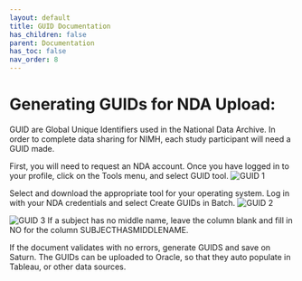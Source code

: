 ```yaml
---
layout: default
title: GUID Documentation
has_children: false
parent: Documentation
has_toc: false
nav_order: 8
---
```

# Generating GUIDs for NDA Upload: 

GUID are Global Unique Identifiers used in the National Data Archive. In order to complete data sharing for NIMH, each study participant will need a GUID made. 

First, you will need to request an NDA account. Once you have logged in to your profile, click on the Tools menu, and select GUID tool. 
<img src="/executivefunction/assets/images/guid1.png" alt="GUID 1"> 

Select and download the appropriate tool for your operating system. Log in with your NDA credentials and select Create GUIDs in Batch. 
<img src="/executivefunction/assets/images/guid2.png" alt="GUID 2"> 

<img src="/executivefunction/assets/images/guid3.png" alt="GUID 3"> 
If a subject has no middle name, leave the column blank and fill in NO for the column SUBJECTHASMIDDLENAME. 

If the document validates with no errors, generate GUIDS and save on Saturn. The GUIDs can be uploaded to Oracle, so that they auto populate in Tableau, or other data sources. 
